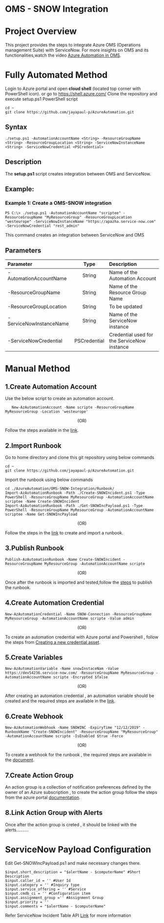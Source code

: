 # **OMS - SNOW Integration**

# Project Overview
  This project provides the steps to integrate Azure OMS (Operations management Suite) with ServiceNow. For more insights on OMS and its   functionalities,watch the video [Azure Automation in OMS](https://azure.microsoft.com/en-in/resources/videos/automate-everywhere-with-the-new-azure-automation-in-oms-with-special-guest-jeffrey-snover/).

# **Fully Automated Method**

Login to Azure portal and open **cloud shell** (located top corner with PowerShell icon). or go to https://shell.azure.com/
Clone the repository and execute setup.ps1 PowerShell script
```
cd ~
git clone https://github.com/jayapaul-p/AzureAutomation.git
```

## Syntax
```
./setup.ps1 -AutomationAccountName <String> -ResourceGroupName <String> -ResourceGroupLocation <String> -ServiceNowInstanceName <String> -ServiceNowCredential <PSCredential>
```

## Description
The **setup.ps1** script creates integration between OMS and ServiceNow.

## Example:
### Example 1: Create a OMS-SNOW integration
```
PS C:\> ./setup.ps1 -AutomationAccountName "scriptee" -ResourceGroupName "MyResourceGroup" -ResourceGroupLocation "westeurope" -ServiceNowInstanceName "https://apazha.service-now.com" -ServiceNowCredential "rest_admin"
```
This command creates an integration between ServiceNow and OMS

## Parameters
| Parameter               |  Type         | Description                   |
| :---------------------- | :------------:|:----------------------------- | 
| -AutomationAccountName  | String        |Name of the Automation Account |
| -ResourceGroupName      | String        |Name of the Resource Group Name|
| -ResourceGroupLocation  | String        |To be updated                  |
| -ServiceNowInstanceName | String        |Name of the ServiceNow instance|
| -ServiceNowCredential   | PSCredential  |Credential used for the ServiceNow instance|

# **Manual Method**

## 1.Create Automation Account
   
Use the below script to create an automation account.

```
   New-AzAutomationAccount -Name scripte -ResourceGroupName MyResourceGroup -Location 'westeurope'
```  
<p align="center">(OR)</p>  

   Follow the steps available in the [link](https://docs.microsoft.com/en-us/azure/automation/automation-quickstart-create-account).

## 2.Import Runbook
   
   Go to home directory and clone this git repository using below commands

```
cd ~
git clone https://github.com/jayapaul-p/AzureAutomation.git
```
   Import the runbook using below commands

```
cd ./AzureAutomation/OMS-SNOW-Integration/Runbook/
Import-AzAutomationRunbook -Path ./Create-SNOWIncident.ps1 -Type PowerShell -ResourceGroupName MyResourceGroup -AutomationAccountName scriptee -Name Create-SNOWIncident
Import-AzAutomationRunbook -Path ./Get-SNOWIncPayload.ps1 -Type PowerShell -ResourceGroupName MyResourceGroup -AutomationAccountName scriptee -Name Get-SNOWIncPayload
```  
   <p align="center">(OR)</p>  

   Follow the steps in the [link](https://docs.microsoft.com/en-us/azure/automation/automation-quickstart-create-runbook) to create and    import a runbook. 

## 3.Publish Runbook
   
```
Publish-AzAutomationRunbook -Name Create-SNOWIncident -ResourceGroupName MyResourceGroup -AutomationAccountName scripte
```  
   <p align="center">(OR)</p>  
   
   Once after the runbook is imported and tested,follow the [steps](https://docs.microsoft.com/en-us/azure/automation/automation-quickstart-create-runbook#test-the-runbook) to publish the runbook.
 
## 4.Create Automation Credential
  
```
New-AzAutomationCredential -Name SNOW-Connection -ResourceGroupName MyResourceGroup -AutomationAccountName scripte -Value admin
```  
  <p align="center">(OR)</p>  
  
   To create an automation credential with Azure portal and Powershell , follow the steps from [Creating a new credential asset](https://docs.microsoft.com/en-us/azure/automation/automation-credentials#creating-a-new-credential-asset).

## 5.Create Variables
  
```
New-AzAutomationVariable -Name snowInstaceNam -Value https://dev54236.service-now.com/ -ResourceGroupName MyResourceGroup -AutomationAccountName scripte -Encrypted $false
```  
<p align="center">(OR)</p>  
  
   After creating an automation credential , an automation variable should be created and the required steps are available in the [link](https://docs.microsoft.com/en-us/azure/automation/automation-variables#creating-a-new-automation-variable).

## 6.Create Webhook
  
```
New-AzAutomationWebhook -Name SNOWINC -ExpiryTime "12/12/2019" -RunbookName "Create-SNOWIncident" -ResourceGroupName "MyResourceGroup" -AutomationAccountName scripte -IsEnabled $true -Force
```  
<p align="center">(OR)</p>  

   To create a webhook for the runbook , the required steps are available in the [document](https://docs.microsoft.com/en-us/azure/automation/automation-webhooks#creating-a-webhook).
  
## 7.Create Action Group
   An action group is a collection of notification preferences defined by the owner of an Azure subscription , to create the action        group follow the steps from the azure portal [documentation](https://docs.microsoft.com/en-us/rest/api/monitor/actiongroups/createorupdate).
  
## 8.Link Action Group with Alerts
   Once after the  action group is creted , it should be linked with the alerts.......... 


# **ServiceNow Payload Configuration**

Edit Get-SNOWIncPayload.ps1 and make necessary changes there.

```
$input.short_description = "$alertName - $computerName" #Short Description
$input.caller_id = '' #User Id
$input.category = '' #Inquiry type
$input.service_offering = '' #Service
$input.cmdb_ci = '' #Configuration item
$input.assignment_group ='' #Assignment Group
$input.priority = ''
$input.comments = "$alertName - $computerName"
```

Refer ServiceNow Incident Table API [Link](https://docs.servicenow.com/bundle/geneva-servicenow-platform/page/integrate/inbound_rest/task/t_GetStartedCreateInt.html) for more information

